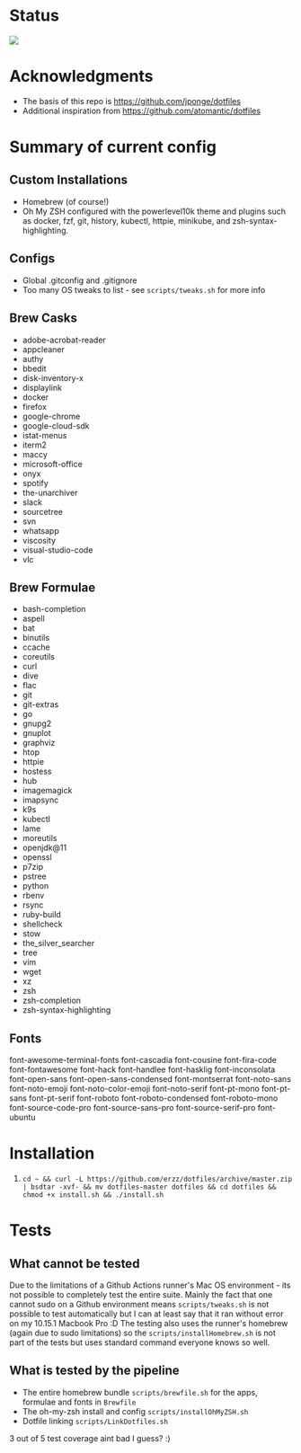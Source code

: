 # Status
![](https://github.com/erzz/dotfiles/workflows/Test%20Dotfiles/badge.svg)

# Acknowledgments
* The basis of this repo is https://github.com/jponge/dotfiles
* Additional inspiration from https://github.com/atomantic/dotfiles

# Summary of current config
## Custom Installations
* Homebrew (of course!)
* Oh My ZSH configured with the powerlevel10k theme and plugins such as docker, fzf, git, history, kubectl, httpie, minikube, and zsh-syntax-highlighting.

## Configs
* Global .gitconfig and  .gitignore
* Too many OS tweaks to list - see `scripts/tweaks.sh` for more info

## Brew Casks 
* adobe-acrobat-reader
* appcleaner
* authy
* bbedit
* disk-inventory-x
* displaylink
* docker
* firefox
* google-chrome
* google-cloud-sdk
* istat-menus
* iterm2
* maccy
* microsoft-office
* onyx
* spotify
* the-unarchiver
* slack
* sourcetree
* svn
* whatsapp
* viscosity
* visual-studio-code
* vlc

## Brew Formulae
* bash-completion
* aspell
* bat
* binutils
* ccache
* coreutils
* curl
* dive
* flac
* git
* git-extras
* go
* gnupg2
* gnuplot
* graphviz
* htop
* httpie
* hostess
* hub
* imagemagick
* imapsync
* k9s
* kubectl
* lame
* moreutils
* openjdk@11
* openssl
* p7zip
* pstree
* python
* rbenv
* rsync
* ruby-build
* shellcheck
* stow
* the_silver_searcher
* tree
* vim
* wget
* xz
* zsh
* zsh-completion
* zsh-syntax-highlighting

## Fonts
font-awesome-terminal-fonts font-cascadia font-cousine font-fira-code font-fontawesome font-hack font-handlee font-hasklig font-inconsolata font-open-sans font-open-sans-condensed font-montserrat font-noto-sans font-noto-emoji font-noto-color-emoji font-noto-serif font-pt-mono font-pt-sans font-pt-serif font-roboto font-roboto-condensed font-roboto-mono font-source-code-pro font-source-sans-pro font-source-serif-pro font-ubuntu

# Installation
1. `cd ~ && curl -L https://github.com/erzz/dotfiles/archive/master.zip | bsdtar -xvf- && mv dotfiles-master dotfiles && cd dotfiles && chmod +x install.sh && ./install.sh`

# Tests
## What cannot be tested
Due to the limitations of a Github Actions runner's Mac OS environment - its not possible to completely test the entire suite. 
Mainly the fact that one cannot sudo on a Github environment means `scripts/tweaks.sh` is not possible to test automatically but I can at least say that it ran without error on my 10.15.1 Macbook Pro :D
The testing also uses the runner's homebrew (again due to sudo limitations) so the `scripts/installHomebrew.sh` is not part of the tests but uses standard command everyone knows so well.

## What is tested by the pipeline
* The entire homebrew bundle `scripts/brewfile.sh` for the apps, formulae and fonts in `Brewfile`
* The oh-my-zsh install and config `scripts/installOhMyZSH.sh`
* Dotfile linking `scripts/LinkDotfiles.sh`

3 out of 5 test coverage aint bad I guess? :)

